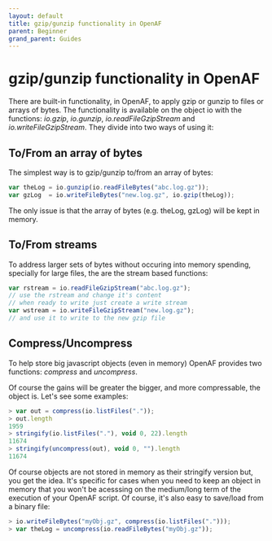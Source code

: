 ```yaml
---
layout: default
title: gzip/gunzip functionality in OpenAF
parent: Beginner
grand_parent: Guides
---
```


# gzip/gunzip functionality in OpenAF

There are built-in functionality, in OpenAF, to apply gzip or gunzip to files or arrays of bytes. The functionality is available on the object io with the functions: _io.gzip_, _io.gunzip_, _io.readFileGzipStream_ and _io.writeFileGzipStream_. They divide into two ways of using it:

## To/From an array of bytes

The simplest way is to gzip/gunzip to/from an array of bytes:

````javascript
var theLog = io.gunzip(io.readFileBytes("abc.log.gz"));
var gzLog  = io.writeFileBytes("new.log.gz", io.gzip(theLog));
````

The only issue is that the array of bytes (e.g. theLog, gzLog) will be kept in memory. 

## To/From streams

To address larger sets of bytes without occuring into memory spending, specially for large files, the are the stream based functions:

````javascript
var rstream = io.readFileGzipStream("abc.log.gz");
// use the rstream and change it's content
// when ready to write just create a write stream
var wstream = io.writeFileGzipStream("new.log.gz");
// and use it to write to the new gzip file
````

## Compress/Uncompress

To help store big javascript objects (even in memory) OpenAF provides two functions: _compress_ and _uncompress_.

Of course the gains will be greater the bigger, and more compressable, the object is. Let's see some examples:

````javascript
> var out = compress(io.listFiles("."));
> out.length
1959
> stringify(io.listFiles("."), void 0, 22).length
11674
> stringify(uncompress(out), void 0, "").length
11674
````

Of course objects are not stored in memory as their stringify version but, you get the idea. It's specific for cases when you need to keep an object in memory that you won't be acesssing on the medium/long term of the execution of your OpenAF script. Of course, it's also easy to save/load from a binary file:

````javascript
> io.writeFileBytes("myObj.gz", compress(io.listFiles(".")));
> var theLog = uncompress(io.readFileBytes("myObj.gz"));
````